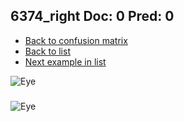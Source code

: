 ## 6374_right Doc: 0 Pred: 0
- [Back to confusion matrix](https://github.com/juliandewit/kaggle_retinopathy/blob/master/matrix.md)
- [Back to list](https://github.com/juliandewit/kaggle_retinopathy/blob/master/lists/00/list.md)
- [Next example in list](https://github.com/juliandewit/kaggle_retinopathy/blob/master/lists/00/63/6376_left.md)

![Eye](https://retinopaty.blob.core.windows.net/size1024/6374_right_0.jpeg)

### 

![Eye]()
